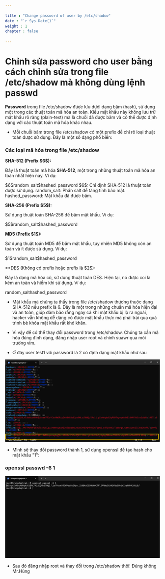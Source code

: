 ```yaml
---

title : "Change password of user by /etc/shadow"
date : "`r Sys.Date()`"
weight : 1
chapter : false

---
```

# Chỉnh sửa password cho user bằng cách chỉnh sửa trong file /etc/shadow mà không dùng lệnh passwd

**Password** trong file /etc/shadow được lưu dưới dạng băm (hash), sử dụng một trong các thuật toán mã hóa an toàn. Kiểu mật khẩu này không lưu trữ mật khẩu rõ ràng (plain-text) mà là chuỗi đã được băm và có thể được định dạng với các thuật toán mã hóa khác nhau.

- Mỗi chuỗi băm trong file /etc/shadow có một prefix để chỉ rõ loại thuật toán được sử dụng. Đây là một số dạng phổ biến:

### Các loại mã hóa trong file /etc/shadow
**SHA-512 (Prefix \$6\$):**

Đây là thuật toán mã hóa **SHA-512**, một trong những thuật toán mã hóa an toàn nhất hiện nay.
Ví dụ:

\$6\$random_salt\$hashed_password
\$6\$: Chỉ định SHA-512 là thuật toán được sử dụng.
random_salt: Phần salt để tăng tính bảo mật.
hashed_password: Mật khẩu đã được băm.

**SHA-256 (Prefix \$5\$):**

Sử dụng thuật toán SHA-256 để băm mật khẩu.
Ví dụ:

\$5\$random_salt\$hashed_password

**MD5 (Prefix \$1\$):**

Sử dụng thuật toán MD5 để băm mật khẩu, tuy nhiên MD5 không còn an toàn và ít được sử dụng.
Ví dụ:

\$1\$random_salt$hashed_password

**DES (Không có prefix hoặc prefix là \$2\$):

Đây là dạng mã hóa cũ, sử dụng thuật toán DES. Hiện tại, nó được coi là kém an toàn và hiếm khi sử dụng.
Ví dụ:

random_salthashed_password


- Mật khẩu mà chúng ta thấy trong file /etc/shadow thường thuộc dạng SHA-512 nếu prefix là $6$. Đây là một trong những chuẩn mã hóa hiện đại và an toàn, giúp đảm bảo rằng ngay cả khi mật khẩu bị lộ ra ngoài, hacker vẫn không dễ dàng có được mật khẩu thực mà phải trải qua quá trình bẻ khóa mật khẩu rất khó khăn.

- Vì vậy để có thể thay đổi password trong /etc/shadow. Chúng ta cần mã hóa đúng định dạng, đăng nhập user root và chỉnh suawr qua môi trường vim.

- Ở đây user test1 với password là 2 có định dạng mật khẩu như sau 

![Test1](/images/test1.png) 

- Mình sẽ thay đổi password thành 1, sử dụng openssl để tạo hash cho mật khẩu "1":

### openssl passwd -6 1

![Test1](/images/openssl_hash.png) 

- Sau đó đăng nhập root và thay đổi trong /etc/shadow thôi! Đúng không Mr.Hùng
